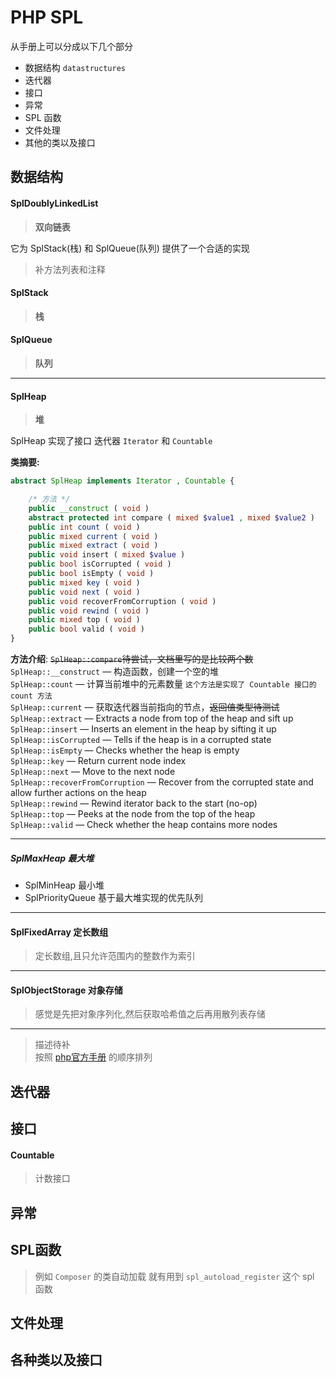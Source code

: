 # PHP SPL

从手册上可以分成以下几个部分

* 数据结构 `datastructures`
* 迭代器
* 接口
* 异常
* SPL 函数
* 文件处理
* 其他的类以及接口

## 数据结构

#### SplDoublyLinkedList 
> **双向链表**

它为 SplStack(栈) 和 SplQueue(队列) 提供了一个合适的实现
> 补方法列表和注释

#### SplStack
> **栈**

#### SplQueue
> **队列**


---
#### SplHeap 

> **堆**

SplHeap 实现了接口 迭代器 `Iterator` 和 `Countable`

**类摘要:**
```php
abstract SplHeap implements Iterator , Countable {

    /* 方法 */
    public __construct ( void )
    abstract protected int compare ( mixed $value1 , mixed $value2 )
    public int count ( void )
    public mixed current ( void )
    public mixed extract ( void )
    public void insert ( mixed $value )
    public bool isCorrupted ( void )
    public bool isEmpty ( void )
    public mixed key ( void )
    public void next ( void )
    public void recoverFromCorruption ( void )
    public void rewind ( void )
    public mixed top ( void )
    public bool valid ( void )
}
```

**方法介绍**:
~~`SplHeap::compare`待尝试，文档里写的是比较两个数~~  
`SplHeap::__construct` — 构造函数，创建一个空的堆  
`SplHeap::count` — 计算当前堆中的元素数量 `这个方法是实现了 Countable 接口的 count 方法`  
`SplHeap::current` — 获取迭代器当前指向的节点，~~返回值类型待测试~~  
`SplHeap::extract` — Extracts a node from top of the heap and sift up  
`SplHeap::insert` — Inserts an element in the heap by sifting it up  
`SplHeap::isCorrupted` — Tells if the heap is in a corrupted state  
`SplHeap::isEmpty` — Checks whether the heap is empty  
`SplHeap::key` — Return current node index  
`SplHeap::next` — Move to the next node  
`SplHeap::recoverFromCorruption` — Recover from the corrupted state and allow further actions on the heap  
`SplHeap::rewind` — Rewind iterator back to the start (no-op)  
`SplHeap::top` — Peeks at the node from the top of the heap  
`SplHeap::valid` — Check whether the heap contains more nodes  

---

##### SplMaxHeap 最大堆
  * SplMinHeap 最小堆
  * SplPriorityQueue 基于最大堆实现的优先队列

---

#### SplFixedArray 定长数组

  > 定长数组,且只允许范围内的整数作为索引

---

#### SplObjectStorage 对象存储

  > 感觉是先把对象序列化,然后获取哈希值之后再用散列表存储

---


















> 描述待补  
> 按照 [php官方手册](http://php.net/manual/zh/spl.datastructures.php#spl.datastructures) 的顺序排列

  
## 迭代器


## 接口
#### Countable 
> 计数接口

## 异常


## SPL函数
  > 例如 `Composer` 的类自动加载 就有用到 `spl_autoload_register` 这个 spl 函数
  
## 文件处理


## 各种类以及接口

